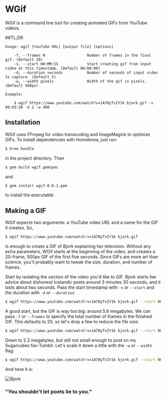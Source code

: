 # WGif

WGif is a command line tool for creating animated GIFs from YouTube videos.

##TL;DR
```
Usage: wgif [YouTube URL] [output file] [options]

    -f, --frames N                   Number of frames in the final gif. (Default 20)
    -s, --start HH:MM:SS             Start creating gif from input video at this timestamp. (Default 00:00:00)
    -d, --duration seconds           Number of seconds of input video to capture. (Default 5)
    -w, --width pixels               Width of the gif in pixels. (Default 500px)

Example:

    $ wgif https://www.youtube.com/watch?v=1A78yTvIY1k bjork.gif -s 00:03:30 -d 2 -w 400
```

## Installation
WGif uses FFmpeg for video transcoding and ImageMagick to optimize GIFs.
To install dependencies with Homebrew, just run:

```sh
$ brew bundle
```

in the project directory. Then

```sh
$ gem build wgif.gemspec
```

and

```sh
$ gem install wgif-0.0.1.gem
```

to install the executable.

## Making a GIF
WGif expects two arguments: a YouTube video URL and a name for the GIF it creates. So,

```sh
$ wgif https://www.youtube.com/watch?v=1A78yTvIY1k bjork.gif
```

Is enough to create a GIF of Bjork explaining her television. Without any extra parameters, WGif starts at
the beginning of the video, and creates a 20-frame, 500px GIF of the first five seconds. Since GIFs are more
art than science, you'll probably want to tweak the size, duration, and number of frames.

Start by isolating the section of the video you'd like to GIF. Bjork starts her advice about dishonest
Icelandic poets around 3 minutes 30 seconds, and it lasts about two seconds. Pass the start timestamp with
`-s` or `--start` and the duration with `-d` or `--duration`:

```sh
$ wgif https://www.youtube.com/watch?v=1A78yTvIY1k bjork.gif --start 00:03:30 -d 2
```

A good start, but the GIF is way too big: around 5.6 megabytes. We can pass `-f` or `--frames` to specify the
total number of frames in the finished GIF. This defaults to 20, so let's drop a few to reduce the file size:

```sh
$ wgif https://www.youtube.com/watch?v=1A78yTvIY1k bjork.gif --start 00:03:30 -d 2 -f 18
```

Down to 2.2 megabytes, but still not small enough to post on my Sugarcubes fan-Tumblr. Let's scale it down a little
with the `-w` or `--width` flag:

```sh
$ wgif https://www.youtube.com/watch?v=1A78yTvIY1k bjork.gif --start 00:03:30 -d 2 -f 18 --width 350
```

And here it is:

![Bjork](http://i.imgur.com/NZXWwey.gif)
### "You shouldn't let poets lie to you."
